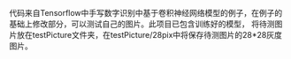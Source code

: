 代码来自Tensorflow中手写数字识别中基于卷积神经网络模型的例子，在例子的基础上修改部分，可以测试自己的图片。此项目已包含训练好的模型，
将待测图片放在testPicture文件夹，在testPicture/28pix中将保存待测图片的28*28灰度图片。
